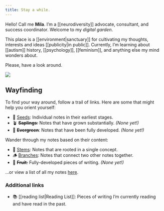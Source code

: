 ```yaml
---
title: Stay a while.
---
```


Hello! Call me **Mila**. I’m a [[neurodiversity]] advocate, consultant, and success coordinator. Welcome to my *digital garden*.
 
This place is a [[environment|sanctuary]] for cultivating my thoughts, interests and ideas [[publicity|in public]]. Currently, I’m learning about [[autism]] history, [[psychology]], [[feminism]], and anything else my mind wonders about.

Please, have a look around.

![](https://images.unsplash.com/photo-1505235687559-28b5f54645b7?ixlib=rb-4.0.3&ixid=M3wxMjA3fDB8MHxwaG90by1wYWdlfHx8fGVufDB8fHx8fA%3D%3D&auto=format&fit=crop&w=1332&h=360&q=80&fp-y=0.55)

## Wayfinding

To find your way around, follow a trail of links. Here are some that might help you orient yourself:

- 🌱 [Seeds](/tags/seed): Individual notes in their earliest stages.
- 🪴 ~~**Saplings**:~~ Notes that have grown substantially. *(None yet!)*
- 🌲 ~~**Evergreen**~~: Notes that have been fully developed. *(None yet!)*

Wander through my notes based on their content:

- 🌳 [Stems](tags/stem): Notes that are rooted in a single concept.
- 🪵 [Branches](/tags/branch): Notes that connect two other notes together.
- 🍎 ~~**Fruit**:~~ Fully-developed pieces of writing. *(None yet!)*

…or view a list of all my notes [here](/notes/index).

### Additional links

- 📚 [[reading list|Reading List]]: Pieces of writing I’m currently reading and have read  in the past.
